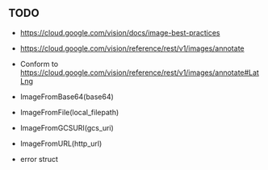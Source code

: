 ## TODO

+ https://cloud.google.com/vision/docs/image-best-practices
+ https://cloud.google.com/vision/reference/rest/v1/images/annotate

+ Conform to https://cloud.google.com/vision/reference/rest/v1/images/annotate#LatLng

+ ImageFromBase64(base64)
+ ImageFromFile(local_filepath)
+ ImageFromGCSURI(gcs_uri)
+ ImageFromURL(http_url)

+ error struct
